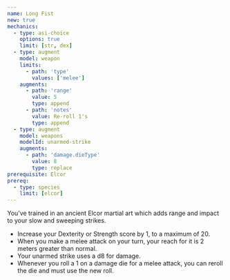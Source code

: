 ```yaml
---
name: Long Fist
new: true
mechanics:
  - type: asi-choice
    options: true
    limit: [str, dex]
  - type: augment
    model: weapon
    limits:
      - path: 'type'
        values: ['melee']
    augments:
      - path: 'range'
        value: 5
        type: append
      - path: 'notes'
        value: Re-roll 1's
        type: append
  - type: augment
    model: weapons
    modelId: unarmed-strike
    augments:
      - path: 'damage.dieType'
        value: 8
        type: replace
prerequisite: Elcor
prereq:
  - type: species
    limit: [elcor]
---
```

You’ve trained in an ancient Elcor martial art which adds range and impact to your slow and sweeping strikes.
- Increase your Dexterity or Strength score by 1, to a maximum of 20.
- When you make a melee attack on your turn, your reach for it is 2 meters greater than normal.
- Your unarmed strike uses a d8 for damage.
- Whenever you roll a 1 on a damage die for a melee attack, you can reroll the die and must use the new roll.



